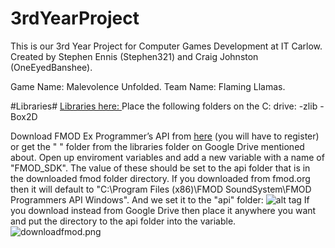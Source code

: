 # 3rdYearProject
This is our 3rd Year Project for Computer Games Development at IT Carlow. Created by Stephen Ennis (Stephen321) and Craig Johnston (OneEyedBanshee).

Game Name: Malevolence Unfolded.
Team Name: Flaming Llamas.


#Libraries#
[Libraries here: ](https://drive.google.com/folderview?id=0B9RF991BhZlzWlRGS1d5OHVVY1k&usp=sharing)
Place the following folders on the C: drive:
-zlib
-Box2D

Download FMOD Ex Programmer’s API from [here](http://www.fmod.org/download-previous-products/) (you will have to register) or get the " " folder from the libraries folder on Google Drive mentioned about.
Open up enviroment variables and add a new variable with a name of "FMOD_SDK".
The value of these should be set to the api folder that is in the downloaded fmod folder directory.
If you downloaded from fmod.org then it will default to "C:\Program Files (x86)\FMOD SoundSystem\FMOD Programmers API Windows". And we set it to the "api" folder:
![alt tag](http://puu.sh/lXwQK.png)
If you download instead from Google Drive then place it anywhere you want and put the directory to the api folder into the variable.
![downloadfmod.png]({{site.baseurl}}/downloadfmod.png)


